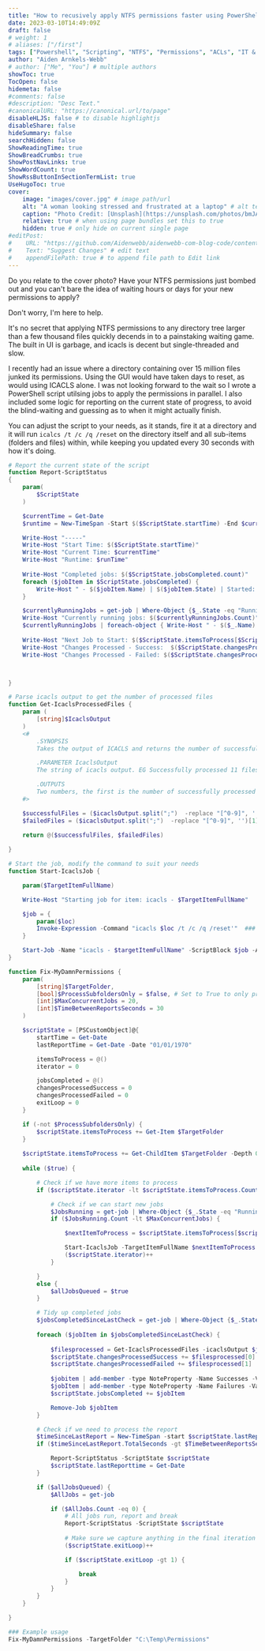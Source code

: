 ```yaml
---
title: "How to recusively apply NTFS permissions faster using PowerShell multithreading jobs"
date: 2023-03-10T14:49:09Z
draft: false
# weight: 1
# aliases: ["/first"]
tags: ["Powershell", "Scripting", "NTFS", "Permissions", "ACLs", "IT & Tech"]
author: "Aiden Arnkels-Webb"
# author: ["Me", "You"] # multiple authors
showToc: true
TocOpen: false
hidemeta: false
#comments: false
#description: "Desc Text."
#canonicalURL: "https://canonical.url/to/page"
disableHLJS: false # to disable highlightjs
disableShare: false
hideSummary: false
searchHidden: false
ShowReadingTime: true
ShowBreadCrumbs: true
ShowPostNavLinks: true
ShowWordCount: true
ShowRssButtonInSectionTermList: true
UseHugoToc: true
cover:
    image: "images/cover.jpg" # image path/url
    alt: "A woman looking stressed and frustrated at a laptop" # alt text
    caption: "Photo Credit: [Unsplash](https://unsplash.com/photos/bmJAXAz6ads)" # display caption under cover
    relative: true # when using page bundles set this to true
    hidden: true # only hide on current single page
#editPost:
#    URL: "https://github.com/Aidenwebb/aidenwebb-com-blog-code/content"
#    Text: "Suggest Changes" # edit text
#    appendFilePath: true # to append file path to Edit link
---
```


Do you relate to the cover photo?
Have your NTFS permissions just bombed out and you can't bare the idea of waiting hours or days for your new permissions to apply?

Don't worry, I'm here to help.

It's no secret that applying NTFS permissions to any directory tree larger than a few thousand files quickly decends in to a painstaking waiting game. The built in UI is garbage, and icacls is decent but single-threaded and slow.

I recently had an issue where a directory containing over 15 million files junked its permissions. Using the GUI would have taken days to reset, as would using ICACLS alone. I was not looking forward to the wait so I wrote a PowerShell script utilsing jobs to apply the permissions in parallel. I also included some logic for reporting on the current state of progress, to avoid the blind-waiting and guessing as to when it might actually finish.

You can adjust the script to your needs, as it stands, fire it at a directory and it will run `icalcs /t /c /q /reset` on the directory itself and all sub-items (folders and files) within, while keeping you updated every 30 seconds with how it's doing.

```Powershell
# Report the current state of the script
function Report-ScriptStatus
{
    param(
        $ScriptState
    )

    $currentTime = Get-Date
    $runtime = New-TimeSpan -Start $($ScriptState.startTime) -End $currentTime

    Write-Host "-----"
    Write-Host "Start Time: $($ScriptState.startTime)"
    Write-Host "Current Time: $currentTime"
    Write-Host "Runtime: $runTime"
    
    Write-Host "Completed jobs: $($ScriptState.jobsCompleted.count)"
    foreach ($jobItem in $ScriptState.jobsCompleted) {
        Write-Host " - $($jobItem.Name) | $($jobItem.State) | Started: $($jobItem.PSBeginTime) | Ended: $($jobItem.PsEndTime) | Successes $($jobItem.Successes) | Failures $($jobItem.Failures)"
    }

    $currentlyRunningJobs = get-job | Where-Object {$_.State -eq "Running"}
    Write-Host "Currently running jobs: $($currentlyRunningJobs.Count)"
    $currentlyRunningJobs | foreach-object { Write-Host " - $($_.Name) | $($_.State) | Started: $($_.PSBeginTime)" }
    
    Write-Host "Next Job to Start: $($ScriptState.itemsToProcess[$ScriptState.iterator])"
    Write-Host "Changes Processed - Success:  $($ScriptState.changesProcessedSuccess)"
    Write-Host "Changes Processed - Failed: $($ScriptState.changesProcessedFailed)"



}

# Parse icacls output to get the number of processed files
function Get-IcaclsProcessedFiles {
    param (
        [string]$IcaclsOutput
    )
    <# 
        .SYNOPSIS
        Takes the output of ICACLS and returns the number of successfully processed files.

        .PARAMETER IcaclsOutput
        The string of icacls output. EG Successfully processed 11 files; Failed processing 5 files

        .OUTPUTS
        Two numbers, the first is the number of successfully processed files, the second is the failed processed files.
    #>

    $successfulFiles = ($icaclsOutput.split(";")  -replace "[^0-9]", '')[0]
    $failedFiles = ($icaclsOutput.split(";")  -replace "[^0-9]", '')[1]

    return @($successfulFiles, $failedFiles)
    
}

# Start the job, modify the command to suit your needs
function Start-IcaclsJob {

    param($TargetItemFullName)

    Write-Host "Starting job for item: icacls - $TargetItemFullName"

    $job = {
        param($loc)
        Invoke-Expression -Command "icacls $loc /t /c /q /reset'"  ### ADD YOUR OWN ICACLS command/flags here
    }

    Start-Job -Name "icacls - $targetItemFullName" -ScriptBlock $job -ArgumentList $targetItemFullName
}

function Fix-MyDamnPermissions {
    param(
        [string]$TargetFolder,
        [bool]$ProcessSubfoldersOnly = $false, # Set to True to only process subfolders, not the root folder
        [int]$MaxConcurrentJobs = 20,
        [int]$TimeBetweenReportsSeconds = 30
    )

    $scriptState = [PSCustomObject]@{
        startTime = Get-Date
        lastReportTime = Get-Date -Date "01/01/1970"

        itemsToProcess = @()
        iterator = 0

        jobsCompleted = @()
        changesProcessedSuccess = 0
        changesProcessedFailed = 0
        exitLoop = 0
    }

    if (-not $ProcessSubfoldersOnly) {
        $scriptState.itemsToProcess += Get-Item $TargetFolder 
    }
    
    $scriptState.itemsToProcess += Get-ChildItem $TargetFolder -Depth 0
    
    while ($true) {

        # Check if we have more items to process
        if ($scriptState.iterator -lt $scriptState.itemsToProcess.Count) {

            # Check if we can start new jobs
            $JobsRunning = get-job | Where-Object {$_.State -eq "Running"}
            if ($JobsRunning.Count -lt $MaxConcurrentJobs) {

                $nextItemToProcess = $scriptState.itemsToProcess[$scriptState.iterator]

                Start-IcaclsJob -TargetItemFullName $nextItemToProcess.fullname
                ($scriptState.iterator)++
            }

        }
        else {
            $allJobsQueued = $true
        }

        # Tidy up completed jobs
        $jobsCompletedSinceLastCheck = get-job | Where-Object {$_.State -eq "Completed"}
        
        foreach ($jobItem in $jobsCompletedSinceLastCheck) {
            
            $filesprocessed = Get-IcaclsProcessedFiles -icaclsOutput $jobItem.ChildJobs[0].Output
            $scriptState.changesProcessedSuccess += $filesprocessed[0]
            $scriptState.changesProcessedFailed += $filesprocessed[1]
            
            $jobitem | add-member -type NoteProperty -Name Successes -Value $filesprocessed[0]
            $jobItem | add-member -type NoteProperty -Name Failures -Value $filesprocessed[1]
            $scriptState.jobsCompleted += $jobItem

            Remove-Job $jobItem
        }

        # Check if we need to process the report
        $timeSinceLastReport = New-TimeSpan -start $scriptState.lastReportTime -end (Get-Date)
        if ($timeSinceLastReport.TotalSeconds -gt $TimeBetweenReportsSeconds) {

            Report-ScriptStatus -ScriptState $scriptState
            $scriptState.lastReporttime = Get-Date
        }

        if ($allJobsQueued) {
            $AllJobs = get-job

            if ($AllJobs.Count -eq 0) {
                # All jobs run, report and break
                Report-ScriptStatus -ScriptState $scriptState
                
                # Make sure we capture anything in the final iteration
                ($scriptState.exitLoop)++

                if ($scriptState.exitLoop -gt 1) {

                    break
                }
            }
        }
    }

}

### Example usage
Fix-MyDamnPermissions -TargetFolder "C:\Temp\Permissions"
```